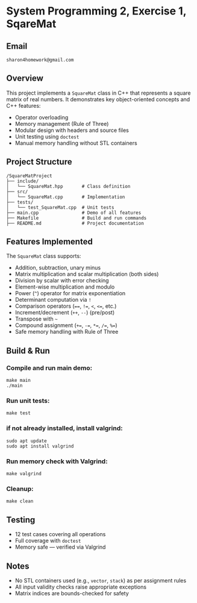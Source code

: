 # System Programming 2, Exercise 1, SqareMat

## Email
`sharon4homework@gmail.com`

## Overview
This project implements a `SquareMat` class in C++ that represents a square matrix of real numbers. It demonstrates key object-oriented concepts and C++ features:

- Operator overloading
- Memory management (Rule of Three)
- Modular design with headers and source files
- Unit testing using `doctest`
- Manual memory handling without STL containers

## Project Structure
```
/SquareMatProject
├── include/
│   └── SquareMat.hpp       # Class definition
├── src/
│   └── SquareMat.cpp       # Implementation
├── tests/
│   └── test_SquareMat.cpp  # Unit tests
├── main.cpp                # Demo of all features
├── Makefile                # Build and run commands
├── README.md               # Project documentation
```

## Features Implemented
The `SquareMat` class supports:

- Addition, subtraction, unary minus
- Matrix multiplication and scalar multiplication (both sides)
- Division by scalar with error checking
- Element-wise multiplication and modulo
- Power (`^`) operator for matrix exponentiation
- Determinant computation via `!`
- Comparison operators (`==`, `!=`, `<`, `<=`, etc.)
- Increment/decrement (`++`, `--`) (pre/post)
- Transpose with `~`
- Compound assignment (`+=`, `-=`, `*=`, `/=`, `%=`)
- Safe memory handling with Rule of Three

## Build & Run
### Compile and run main demo:
```
make main
./main
```

### Run unit tests:
```
make test
```

### if not already installed, install valgrind:
```
sudo apt update
sudo apt install valgrind
```

### Run memory check with Valgrind:
```
make valgrind
```

### Cleanup:
```
make clean
```

## Testing
- 12 test cases covering all operations
- Full coverage with `doctest`
- Memory safe — verified via Valgrind

## Notes
- No STL containers used (e.g., `vector`, `stack`) as per assignment rules
- All input validity checks raise appropriate exceptions
- Matrix indices are bounds-checked for safety

